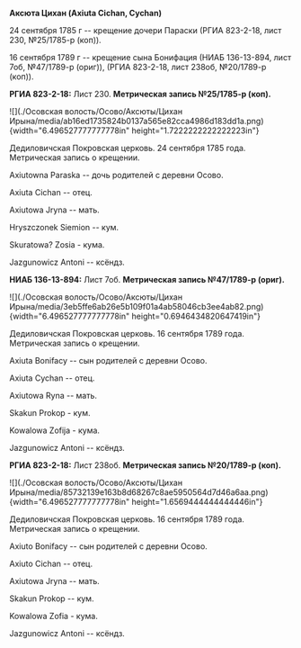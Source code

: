 **Аксюта Цихан (Axiuta Cichan, Cychan)**

24 сентября 1785 г -- крещение дочери Параски (РГИА 823-2-18, лист 230,
№25/1785-р (коп)).

16 сентября 1789 г -- крещение сына Бонифация (НИАБ 136-13-894, лист
7об, №47/1789-р (ориг)), (РГИА 823-2-18, лист 238об, №20/1789-р (коп)).

**РГИА 823-2-18:** Лист 230. **Метрическая запись №25/1785-р (коп).**

![](./Осовская волость/Осово/Аксюты/Цихан Ирына/media/ab16ed1735824b0137a565e82cca4986d183dd1a.png){width="6.496527777777778in"
height="1.7222222222222223in"}

Дедиловичская Покровская церковь. 24 сентября 1785 года. Метрическая
запись о крещении.

Axiutowna Paraska -- дочь родителей с деревни Осово.

Axiuta Cichan -- отец.

Axiutowa Jryna -- мать.

Hryszczonek Siemion -- кум.

Skuratowa? Zosia - кума.

Jazgunowicz Antoni -- ксёндз.

**НИАБ 136-13-894:** Лист 7об. **Метрическая запись №47/1789-р (ориг).**

![](./Осовская волость/Осово/Аксюты/Цихан Ирына/media/3eb5ffe6ab26e5b109f01a4ab58046cb3ee4ab82.png){width="6.496527777777778in"
height="0.6946434820647419in"}

Дедиловичская Покровская церковь. 16 сентября 1789 года. Метрическая
запись о крещении.

Axiuta Bonifacy -- сын родителей с деревни Осово.

Axiuta Cychan -- отец.

Axiutowa Ryna -- мать.

Skakun Prokop - кум.

Kowalowa Zofija - кума.

Jazgunowicz Antoni -- ксёндз.

**РГИА 823-2-18:** Лист 238об. **Метрическая запись №20/1789-р (коп).**

![](./Осовская волость/Осово/Аксюты/Цихан Ирына/media/85732139e163b8d68267c8ae5950564d7d46a6aa.png){width="6.496527777777778in"
height="1.6569444444444446in"}

Дедиловичская Покровская церковь. 16 сентября 1789 года. Метрическая
запись о крещении.

Axiuto Bonifacy -- сын родителей с деревни Осово.

Axiuto Cichan -- отец.

Axiutowa Jryna -- мать.

Skakun Prokop -- кум.

Kowalowa Zofia - кума.

Jazgunowicz Antoni -- ксёндз.
